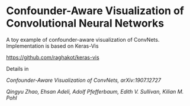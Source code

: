 # Confounder-Aware Visualization of Convolutional Neural Networks

A toy example of confounder-aware visualization of ConvNets.  Implementation is based on Keras-Vis

https://github.com/raghakot/keras-vis

Details in

*Confounder-Aware Visualization of ConvNets, arXiv:1907.12727*

*Qingyu Zhao, Ehsan Adeli, Adolf Pfefferbaum, Edith V. Sullivan, Kilian M. Pohl*

